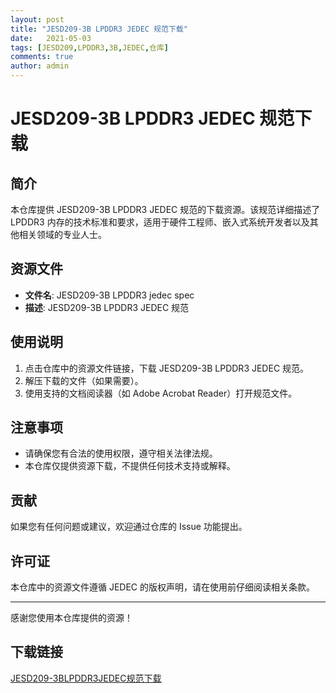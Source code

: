 ```yaml
---
layout: post
title: "JESD209-3B LPDDR3 JEDEC 规范下载"
date:   2021-05-03
tags: [JESD209,LPDDR3,3B,JEDEC,仓库]
comments: true
author: admin
---
```

# JESD209-3B LPDDR3 JEDEC 规范下载

## 简介

本仓库提供 JESD209-3B LPDDR3 JEDEC 规范的下载资源。该规范详细描述了 LPDDR3 内存的技术标准和要求，适用于硬件工程师、嵌入式系统开发者以及其他相关领域的专业人士。

## 资源文件

- **文件名**: JESD209-3B LPDDR3 jedec spec
- **描述**: JESD209-3B LPDDR3 JEDEC 规范

## 使用说明

1. 点击仓库中的资源文件链接，下载 JESD209-3B LPDDR3 JEDEC 规范。
2. 解压下载的文件（如果需要）。
3. 使用支持的文档阅读器（如 Adobe Acrobat Reader）打开规范文件。

## 注意事项

- 请确保您有合法的使用权限，遵守相关法律法规。
- 本仓库仅提供资源下载，不提供任何技术支持或解释。

## 贡献

如果您有任何问题或建议，欢迎通过仓库的 Issue 功能提出。

## 许可证

本仓库中的资源文件遵循 JEDEC 的版权声明，请在使用前仔细阅读相关条款。

---

感谢您使用本仓库提供的资源！

## 下载链接

[JESD209-3BLPDDR3JEDEC规范下载](https://pan.quark.cn/s/cbe6b6cee9c7)